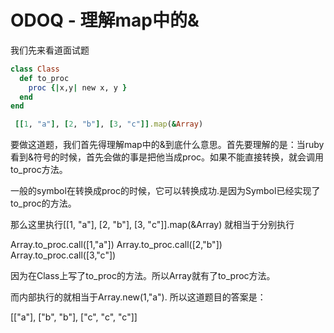# ODOQ - 理解map中的&

我们先来看道面试题

~~~rb
class Class
  def to_proc
    proc {|x,y| new x, y }
  end
end

 [[1, "a"], [2, "b"], [3, "c"]].map(&Array)
~~~

要做这道题，我们首先得理解map中的&到底什么意思。首先要理解的是：当ruby看到&符号的时候，首先会做的事是把他当成proc。如果不能直接转换，就会调用to_proc方法。

一般的symbol在转换成proc的时候，它可以转换成功.是因为Symbol已经实现了to_proc的方法。

那么这里执行[[1, "a"], [2, "b"], [3, "c"]].map(&Array)
就相当于分别执行

Array.to_proc.call([1,"a"])
Array.to_proc.call([2,"b"])
Array.to_proc.call([3,"c"])

因为在Class上写了to_proc的方法。所以Array就有了to_proc方法。

而内部执行的就相当于Array.new(1,"a").
所以这道题目的答案是：

[["a"], ["b", "b"], ["c", "c", "c"]]

